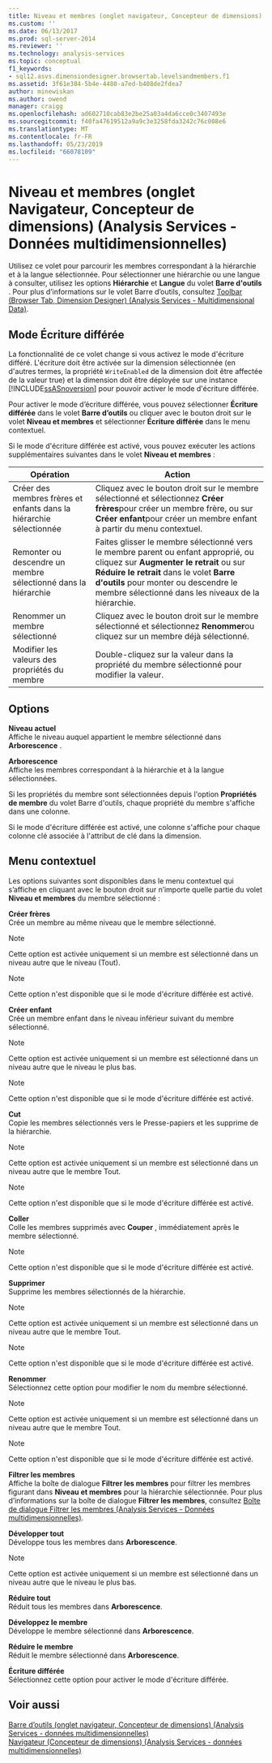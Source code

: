 ```yaml
---
title: Niveau et membres (onglet navigateur, Concepteur de dimensions) (Analysis Services - données multidimensionnelles) | Microsoft Docs
ms.custom: ''
ms.date: 06/13/2017
ms.prod: sql-server-2014
ms.reviewer: ''
ms.technology: analysis-services
ms.topic: conceptual
f1_keywords:
- sql12.asvs.dimensiondesigner.browsertab.levelsandmembers.f1
ms.assetid: 3f61e384-5b4e-4480-a7ed-b408de2fdea7
author: minewiskan
ms.author: owend
manager: craigg
ms.openlocfilehash: ad602710cab83e2be25a03a4da6cce0c3407493e
ms.sourcegitcommit: f40fa47619512a9a9c3e3258fda3242c76c008e6
ms.translationtype: MT
ms.contentlocale: fr-FR
ms.lasthandoff: 05/23/2019
ms.locfileid: "66078109"
---
```

# <a name="level-and-members-browser-tab-dimension-designer-analysis-services---multidimensional-data"></a>Niveau et membres (onglet Navigateur, Concepteur de dimensions) (Analysis Services - Données multidimensionnelles)
  Utilisez ce volet pour parcourir les membres correspondant à la hiérarchie et à la langue sélectionnée. Pour sélectionner une hiérarchie ou une langue à consulter, utilisez les options **Hiérarchie** et **Langue** du volet **Barre d'outils** . Pour plus d’informations sur le volet Barre d’outils, consultez [Toolbar &#40;Browser Tab, Dimension Designer&#41; &#40;Analysis Services - Multidimensional Data&#41;](toolbar-browser-tab-dimension-designer-analysis-services-multidimensional-data.md).  
  
## <a name="writeback-mode"></a>Mode Écriture différée  
 La fonctionnalité de ce volet change si vous activez le mode d'écriture différé. L'écriture doit être activée sur la dimension sélectionnée (en d'autres termes, la propriété `WriteEnabled` de la dimension doit être affectée de la valeur true) et la dimension doit être déployée sur une instance [!INCLUDE[ssASnoversion](../includes/ssasnoversion-md.md)] pour pouvoir activer le mode d'écriture différée.  
  
 Pour activer le mode d’écriture différée, vous pouvez sélectionner **Écriture différée** dans le volet **Barre d’outils** ou cliquer avec le bouton droit sur le volet **Niveau et membres** et sélectionner **Écriture différée** dans le menu contextuel.  
  
 Si le mode d'écriture différée est activé, vous pouvez exécuter les actions supplémentaires suivantes dans le volet **Niveau et membres** :  
  
|Opération|Action|  
|-----------|-------------|  
|Créer des membres frères et enfants dans la hiérarchie sélectionnée|Cliquez avec le bouton droit sur le membre sélectionné et sélectionnez **Créer frères**pour créer un membre frère, ou sur **Créer enfant**pour créer un membre enfant à partir du menu contextuel.|  
|Remonter ou descendre un membre sélectionné dans la hiérarchie|Faites glisser le membre sélectionné vers le membre parent ou enfant approprié, ou cliquez sur **Augmenter le retrait** ou sur **Réduire le retrait** dans le volet **Barre d'outils** pour monter ou descendre le membre sélectionné dans les niveaux de la hiérarchie.|  
|Renommer un membre sélectionné|Cliquez avec le bouton droit sur le membre sélectionné et sélectionnez **Renommer**ou cliquez sur un membre déjà sélectionné.|  
|Modifier les valeurs des propriétés du membre|Double-cliquez sur la valeur dans la propriété du membre sélectionné pour modifier la valeur.|  
  
## <a name="options"></a>Options  
 **Niveau actuel**  
 Affiche le niveau auquel appartient le membre sélectionné dans **Arborescence** .  
  
 **Arborescence**  
 Affiche les membres correspondant à la hiérarchie et à la langue sélectionnées.  
  
 Si les propriétés du membre sont sélectionnées depuis l'option **Propriétés de membre** du volet Barre d'outils, chaque propriété du membre s'affiche dans une colonne.  
  
 Si le mode d'écriture différée est activé, une colonne s'affiche pour chaque colonne clé associée à l'attribut de clé dans la dimension.  
  
## <a name="context-menu"></a>Menu contextuel  
 Les options suivantes sont disponibles dans le menu contextuel qui s’affiche en cliquant avec le bouton droit sur n’importe quelle partie du volet **Niveau et membres** du membre sélectionné :  
  
 **Créer frères**  
 Crée un membre au même niveau que le membre sélectionné.  
  
> [!NOTE]  
>  Cette option est activée uniquement si un membre est sélectionné dans un niveau autre que le niveau (Tout).  
  
> [!NOTE]  
>  Cette option n'est disponible que si le mode d'écriture différée est activé.  
  
 **Créer enfant**  
 Crée un membre enfant dans le niveau inférieur suivant du membre sélectionné.  
  
> [!NOTE]  
>  Cette option est activée uniquement si un membre est sélectionné dans un niveau autre que le niveau le plus bas.  
  
> [!NOTE]  
>  Cette option n'est disponible que si le mode d'écriture différée est activé.  
  
 **Cut**  
 Copie les membres sélectionnés vers le Presse-papiers et les supprime de la hiérarchie.  
  
> [!NOTE]  
>  Cette option est activée uniquement si un membre est sélectionné dans un niveau autre que le membre Tout.  
  
> [!NOTE]  
>  Cette option n'est disponible que si le mode d'écriture différée est activé.  
  
 **Coller**  
 Colle les membres supprimés avec **Couper** , immédiatement après le membre sélectionné.  
  
> [!NOTE]  
>  Cette option n'est disponible que si le mode d'écriture différée est activé.  
  
 **Supprimer**  
 Supprime les membres sélectionnés de la hiérarchie.  
  
> [!NOTE]  
>  Cette option est activée uniquement si un membre est sélectionné dans un niveau autre que le membre Tout.  
  
> [!NOTE]  
>  Cette option n'est disponible que si le mode d'écriture différée est activé.  
  
 **Renommer**  
 Sélectionnez cette option pour modifier le nom du membre sélectionné.  
  
> [!NOTE]  
>  Cette option est activée uniquement si un membre est sélectionné dans un niveau autre que le membre Tout.  
  
> [!NOTE]  
>  Cette option n'est disponible que si le mode d'écriture différée est activé.  
  
 **Filtrer les membres**  
 Affiche la boîte de dialogue **Filtrer les membres** pour filtrer les membres figurant dans **Niveau et membres** pour la hiérarchie sélectionnée. Pour plus d’informations sur la boîte de dialogue **Filtrer les membres**, consultez [Boîte de dialogue Filtrer les membres &#40;Analysis Services - Données multidimensionnelles&#41;](filter-members-dialog-box-analysis-services-multidimensional-data.md).  
  
 **Développer tout**  
 Développe tous les membres dans **Arborescence**.  
  
> [!NOTE]  
>  Cette option est activée uniquement si un membre est sélectionné dans un niveau autre que le niveau le plus bas.  
  
 **Réduire tout**  
 Réduit tous les membres dans **Arborescence**.  
  
 **Développez le membre**  
 Développe le membre sélectionné dans **Arborescence**.  
  
 **Réduire le membre**  
 Réduit le membre sélectionné dans **Arborescence**.  
  
 **Écriture différée**  
 Sélectionnez cette option pour activer le mode d'écriture différée.  
  
## <a name="see-also"></a>Voir aussi  
 [Barre d’outils &#40;onglet navigateur, Concepteur de dimensions&#41; &#40;Analysis Services - données multidimensionnelles&#41;](toolbar-browser-tab-dimension-designer-analysis-services-multidimensional-data.md)   
 [Navigateur &#40;Concepteur de dimensions&#41; &#40;Analysis Services - données multidimensionnelles&#41;](browser-dimension-designer-analysis-services-multidimensional-data.md)  
  
  
